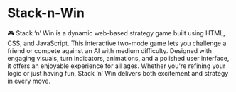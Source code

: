 # Stack-n-Win
🎮 Stack ‘n’ Win is a dynamic web-based strategy game built using HTML, CSS, and JavaScript. This interactive two-mode game lets you challenge a friend or compete against an AI with medium difficulty. Designed with engaging visuals, turn indicators, animations, and a polished user interface, it offers an enjoyable experience for all ages. Whether you're refining your logic or just having fun, Stack ‘n’ Win delivers both excitement and strategy in every move.

